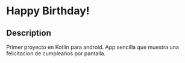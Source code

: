 # Happy Birthday!
## Description

Primer proyecto en Kotlin para android.
App sencilla que muestra una felicitacion de cumpleaños por pantalla.
